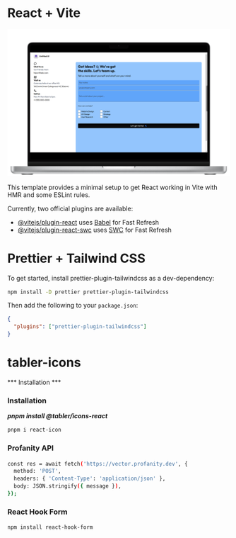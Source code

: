 # React + Vite

![mockup](mockup.png)

This template provides a minimal setup to get React working in Vite with HMR and some ESLint rules.

Currently, two official plugins are available:

- [@vitejs/plugin-react](https://github.com/vitejs/vite-plugin-react/blob/main/packages/plugin-react/README.md) uses [Babel](https://babeljs.io/) for Fast Refresh
- [@vitejs/plugin-react-swc](https://github.com/vitejs/vite-plugin-react-swc) uses [SWC](https://swc.rs/) for Fast Refresh

# Prettier + Tailwind CSS

To get started, install prettier-plugin-tailwindcss as a dev-dependency:

```bash
npm install -D prettier prettier-plugin-tailwindcss
```

Then add the following to your `package.json`:

```json
{
  "plugins": ["prettier-plugin-tailwindcss"]
}
```

# tabler-icons

*** Installation ***

### Installation ###

**_pnpm install @tabler/icons-react_**

```bash
pnpm i react-icon
```
### Profanity API ###


```bash
const res = await fetch('https://vector.profanity.dev', {
  method: 'POST',
  headers: { 'Content-Type': 'application/json' },
  body: JSON.stringify({ message }),
});
```

 ### React Hook Form

```bash
npm install react-hook-form
```
